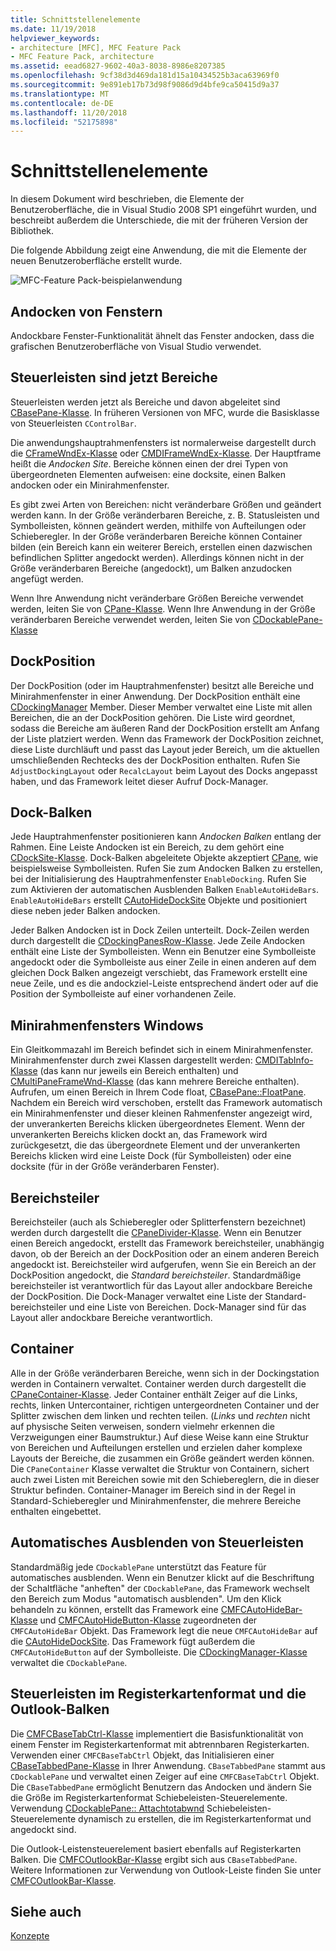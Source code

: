 ```yaml
---
title: Schnittstellenelemente
ms.date: 11/19/2018
helpviewer_keywords:
- architecture [MFC], MFC Feature Pack
- MFC Feature Pack, architecture
ms.assetid: eead6827-9602-40a3-8038-8986e8207385
ms.openlocfilehash: 9cf38d3d469da181d15a10434525b3aca63969f0
ms.sourcegitcommit: 9e891eb17b73d98f9086d9d4bfe9ca50415d9a37
ms.translationtype: MT
ms.contentlocale: de-DE
ms.lasthandoff: 11/20/2018
ms.locfileid: "52175898"
---
```

# <a name="interface-elements"></a>Schnittstellenelemente

In diesem Dokument wird beschrieben, die Elemente der Benutzeroberfläche, die in Visual Studio 2008 SP1 eingeführt wurden, und beschreibt außerdem die Unterschiede, die mit der früheren Version der Bibliothek.

Die folgende Abbildung zeigt eine Anwendung, die mit die Elemente der neuen Benutzeroberfläche erstellt wurde.

![MFC-Feature Pack-beispielanwendung](../mfc/media/mfc_featurepack.png "MFC Feature Pack-beispielanwendung")

## <a name="window-docking"></a>Andocken von Fenstern

Andockbare Fenster-Funktionalität ähnelt das Fenster andocken, dass die grafischen Benutzeroberfläche von Visual Studio verwendet.

## <a name="control-bars-are-now-panes"></a>Steuerleisten sind jetzt Bereiche

Steuerleisten werden jetzt als Bereiche und davon abgeleitet sind [CBasePane-Klasse](../mfc/reference/cbasepane-class.md). In früheren Versionen von MFC, wurde die Basisklasse von Steuerleisten `CControlBar`.

Die anwendungshauptrahmenfensters ist normalerweise dargestellt durch die [CFrameWndEx-Klasse](../mfc/reference/cframewndex-class.md) oder [CMDIFrameWndEx-Klasse](../mfc/reference/cmdiframewndex-class.md). Der Hauptframe heißt die *Andocken Site*. Bereiche können einen der drei Typen von übergeordneten Elementen aufweisen: eine docksite, einen Balken andocken oder ein Minirahmenfenster.

Es gibt zwei Arten von Bereichen: nicht veränderbare Größen und geändert werden kann. In der Größe veränderbaren Bereiche, z. B. Statusleisten und Symbolleisten, können geändert werden, mithilfe von Aufteilungen oder Schieberegler. In der Größe veränderbaren Bereiche können Container bilden (ein Bereich kann ein weiterer Bereich, erstellen einen dazwischen befindlichen Splitter angedockt werden). Allerdings können nicht in der Größe veränderbaren Bereiche (angedockt), um Balken anzudocken angefügt werden.

Wenn Ihre Anwendung nicht veränderbare Größen Bereiche verwendet werden, leiten Sie von [CPane-Klasse](../mfc/reference/cpane-class.md).  Wenn Ihre Anwendung in der Größe veränderbaren Bereiche verwendet werden, leiten Sie von [CDockablePane-Klasse](../mfc/reference/cdockablepane-class.md)

## <a name="dock-site"></a>DockPosition

Der DockPosition (oder im Hauptrahmenfenster) besitzt alle Bereiche und Minirahmenfenster in einer Anwendung. Der DockPosition enthält eine [CDockingManager](../mfc/reference/cdockingmanager-class.md) Member. Dieser Member verwaltet eine Liste mit allen Bereichen, die an der DockPosition gehören. Die Liste wird geordnet, sodass die Bereiche am äußeren Rand der DockPosition erstellt am Anfang der Liste platziert werden. Wenn das Framework der DockPosition zeichnet, diese Liste durchläuft und passt das Layout jeder Bereich, um die aktuellen umschließenden Rechtecks des der DockPosition enthalten. Rufen Sie `AdjustDockingLayout` oder `RecalcLayout` beim Layout des Docks angepasst haben, und das Framework leitet dieser Aufruf Dock-Manager.

## <a name="dock-bars"></a>Dock-Balken

Jede Hauptrahmenfenster positionieren kann *Andocken Balken* entlang der Rahmen. Eine Leiste Andocken ist ein Bereich, zu dem gehört eine [CDockSite-Klasse](../mfc/reference/cdocksite-class.md). Dock-Balken abgeleitete Objekte akzeptiert [CPane](../mfc/reference/cpane-class.md), wie beispielsweise Symbolleisten. Rufen Sie zum Andocken Balken zu erstellen, bei der Initialisierung des Hauptrahmenfenster `EnableDocking`. Rufen Sie zum Aktivieren der automatischen Ausblenden Balken `EnableAutoHideBars`. `EnableAutoHideBars` erstellt [CAutoHideDockSite](../mfc/reference/cautohidedocksite-class.md) Objekte und positioniert diese neben jeder Balken andocken.

Jeder Balken Andocken ist in Dock Zeilen unterteilt. Dock-Zeilen werden durch dargestellt die [CDockingPanesRow-Klasse](../mfc/reference/cdockingpanesrow-class.md). Jede Zeile Andocken enthält eine Liste der Symbolleisten. Wenn ein Benutzer eine Symbolleiste angedockt oder die Symbolleiste aus einer Zeile in einen anderen auf dem gleichen Dock Balken angezeigt verschiebt, das Framework erstellt eine neue Zeile, und es die andockziel-Leiste entsprechend ändert oder auf die Position der Symbolleiste auf einer vorhandenen Zeile.

## <a name="mini-frame-windows"></a>Minirahmenfensters Windows

Ein Gleitkommazahl im Bereich befindet sich in einem Minirahmenfenster. Minirahmenfenster durch zwei Klassen dargestellt werden: [CMDITabInfo-Klasse](../mfc/reference/cmditabinfo-class.md) (das kann nur jeweils ein Bereich enthalten) und [CMultiPaneFrameWnd-Klasse](../mfc/reference/cmultipaneframewnd-class.md) (das kann mehrere Bereiche enthalten). Aufrufen, um einen Bereich in Ihrem Code float, [CBasePane::FloatPane](../mfc/reference/cbasepane-class.md#floatpane). Nachdem ein Bereich wird verschoben, erstellt das Framework automatisch ein Minirahmenfenster und dieser kleinen Rahmenfenster angezeigt wird, der unverankerten Bereichs klicken übergeordnetes Element. Wenn der unverankerten Bereichs klicken dockt an, das Framework wird zurückgesetzt, die das übergeordnete Element und der unverankerten Bereichs klicken wird eine Leiste Dock (für Symbolleisten) oder eine docksite (für in der Größe veränderbaren Fenster).

## <a name="pane-dividers"></a>Bereichsteiler

Bereichsteiler (auch als Schieberegler oder Splitterfenstern bezeichnet) werden durch dargestellt die [CPaneDivider-Klasse](../mfc/reference/cpanedivider-class.md). Wenn ein Benutzer einen Bereich angedockt, erstellt das Framework bereichsteiler, unabhängig davon, ob der Bereich an der DockPosition oder an einem anderen Bereich angedockt ist. Bereichsteiler wird aufgerufen, wenn Sie ein Bereich an der DockPosition angedockt, die *Standard bereichsteiler*. Standardmäßige bereichsteiler ist verantwortlich für das Layout aller andockbare Bereiche der DockPosition. Die Dock-Manager verwaltet eine Liste der Standard-bereichsteiler und eine Liste von Bereichen. Dock-Manager sind für das Layout aller andockbare Bereiche verantwortlich.

## <a name="containers"></a>Container

Alle in der Größe veränderbaren Bereiche, wenn sich in der Dockingstation werden in Containern verwaltet. Container werden durch dargestellt die [CPaneContainer-Klasse](../mfc/reference/cpanecontainer-class.md). Jeder Container enthält Zeiger auf die Links, rechts, linken Untercontainer, richtigen untergeordneten Container und der Splitter zwischen dem linken und rechten teilen. (*Links* und *rechten* nicht auf physische Seiten verweisen, sondern vielmehr erkennen die Verzweigungen einer Baumstruktur.) Auf diese Weise kann eine Struktur von Bereichen und Aufteilungen erstellen und erzielen daher komplexe Layouts der Bereiche, die zusammen ein Größe geändert werden können. Die `CPaneContainer` Klasse verwaltet die Struktur von Containern, sichert auch zwei Listen mit Bereichen sowie mit den Schiebereglern, die in dieser Struktur befinden. Container-Manager im Bereich sind in der Regel in Standard-Schieberegler und Minirahmenfenster, die mehrere Bereiche enthalten eingebettet.

## <a name="auto-hide-control-bars"></a>Automatisches Ausblenden von Steuerleisten

Standardmäßig jede `CDockablePane` unterstützt das Feature für automatisches ausblenden. Wenn ein Benutzer klickt auf die Beschriftung der Schaltfläche "anheften" der `CDockablePane`, das Framework wechselt den Bereich zum Modus "automatisch ausblenden". Um den Klick behandeln zu können, erstellt das Framework eine [CMFCAutoHideBar-Klasse](../mfc/reference/cmfcautohidebar-class.md) und [CMFCAutoHideButton-Klasse](../mfc/reference/cmfcautohidebutton-class.md) zugeordneten der `CMFCAutoHideBar` Objekt. Das Framework legt die neue `CMFCAutoHideBar` auf die [CAutoHideDockSite](../mfc/reference/cautohidedocksite-class.md). Das Framework fügt außerdem die `CMFCAutoHideButton` auf der Symbolleiste. Die [CDockingManager-Klasse](../mfc/reference/cdockingmanager-class.md) verwaltet die `CDockablePane`.

## <a name="tabbed-control-bars-and-outlook-bars"></a>Steuerleisten im Registerkartenformat und die Outlook-Balken

Die [CMFCBaseTabCtrl-Klasse](../mfc/reference/cmfcbasetabctrl-class.md) implementiert die Basisfunktionalität von einem Fenster im Registerkartenformat mit abtrennbaren Registerkarten. Verwenden einer `CMFCBaseTabCtrl` Objekt, das Initialisieren einer [CBaseTabbedPane-Klasse](../mfc/reference/cbasetabbedpane-class.md) in Ihrer Anwendung. `CBaseTabbedPane` stammt aus `CDockablePane` und verwaltet einen Zeiger auf eine `CMFCBaseTabCtrl` Objekt. Die `CBaseTabbedPane` ermöglicht Benutzern das Andocken und ändern Sie die Größe im Registerkartenformat Schiebeleisten-Steuerelemente. Verwendung [CDockablePane:: Attachtotabwnd](../mfc/reference/cdockablepane-class.md#attachtotabwnd) Schiebeleisten-Steuerelemente dynamisch zu erstellen, die im Registerkartenformat und angedockt sind.

Die Outlook-Leistensteuerelement basiert ebenfalls auf Registerkarten Balken. Die [CMFCOutlookBar-Klasse](../mfc/reference/cmfcoutlookbar-class.md) ergibt sich aus `CBaseTabbedPane`. Weitere Informationen zur Verwendung von Outlook-Leiste finden Sie unter [CMFCOutlookBar-Klasse](../mfc/reference/cmfcoutlookbar-class.md).

## <a name="see-also"></a>Siehe auch

[Konzepte](../mfc/mfc-concepts.md)

